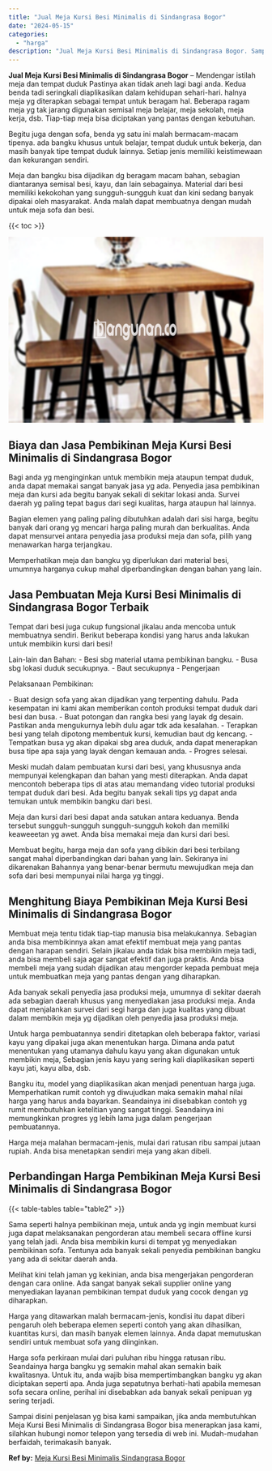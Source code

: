 ```yaml
---
title: "Jual Meja Kursi Besi Minimalis di Sindangrasa Bogor"
date: "2024-05-15"
categories: 
  - "harga"
description: "Jual Meja Kursi Besi Minimalis di Sindangrasa Bogor. Sampai disini penjelasan yg bisa kami sampaikan, jika anda membutuhkan Meja Kursi Besi Minimalis di Sind..."
---
```


**Jual Meja Kursi Besi Minimalis di Sindangrasa Bogor** – Mendengar istilah meja dan tempat duduk Pastinya akan tidak aneh lagi bagi anda. Kedua benda tadi seringkali diaplikasikan dalam kehidupan sehari-hari. halnya meja yg diterapkan sebagai tempat untuk beragam hal. Beberapa ragam meja yg tak jarang digunakan semisal meja belajar, meja sekolah, meja kerja, dsb. Tiap-tiap meja bisa diciptakan yang pantas dengan kebutuhan.

Begitu juga dengan sofa, benda yg satu ini malah bermacam-macam tipenya. ada bangku khusus untuk belajar, tempat duduk untuk bekerja, dan masih banyak tipe tempat duduk lainnya. Setiap jenis memiliki keistimewaan dan kekurangan sendiri.

Meja dan bangku bisa dijadikan dg beragam macam bahan, sebagian diantaranya semisal besi, kayu, dan lain sebagainya. Material dari besi memiliki kekokohan yang sungguh-sungguh kuat dan kini sedang banyak dipakai oleh masyarakat. Anda malah dapat membuatnya dengan mudah untuk meja sofa dan besi.

{{< toc >}}

![Jual Meja Kursi Besi Minimalis di Sindangrasa Bogor](/images/jual-meja-besi-murah07.png)

## Biaya dan Jasa Pembikinan Meja Kursi Besi Minimalis di Sindangrasa Bogor

Bagi anda yg menginginkan untuk membikin meja ataupun tempat duduk, anda dapat memakai sangat banyak jasa yg ada. Penyedia jasa pembikinan meja dan kursi ada begitu banyak sekali di sekitar lokasi anda. Survei daerah yg paling tepat bagus dari segi kualitas, harga ataupun hal lainnya.

Bagian elemen yang paling paling dibutuhkan adalah dari sisi harga, begitu banyak dari orang yg mencari harga paling murah dan berkualitas. Anda dapat mensurvei antara penyedia jasa produksi meja dan sofa, pilih yang menawarkan harga terjangkau.

Memperhatikan meja dan bangku yg diperlukan dari material besi, umumnya harganya cukup mahal diperbandingkan dengan bahan yang lain.

## Jasa Pembuatan Meja Kursi Besi Minimalis di Sindangrasa Bogor Terbaik

Tempat dari besi juga cukup fungsional jikalau anda mencoba untuk membuatnya sendiri. Berikut beberapa kondisi yang harus anda lakukan untuk membikin kursi dari besi!

Lain-lain dan Bahan: - Besi sbg material utama pembikinan bangku. - Busa sbg lokasi duduk secukupnya. - Baut secukupnya - Pengerjaan

Pelaksanaan Pembikinan:

\- Buat design sofa yang akan dijadikan yang terpenting dahulu. Pada kesempatan ini kami akan memberikan contoh produksi tempat duduk dari besi dan busa. - Buat potongan dan rangka besi yang layak dg desain. Pastikan anda mengukurnya lebih dulu agar tdk ada kesalahan. - Terapkan besi yang telah dipotong membentuk kursi, kemudian baut dg kencang. - Tempatkan busa yg akan dipakai sbg area duduk, anda dapat menerapkan busa tipe apa saja yang layak dengan kemauan anda. - Progres selesai.

Meski mudah dalam pembuatan kursi dari besi, yang khususnya anda mempunyai kelengkapan dan bahan yang mesti diterapkan. Anda dapat mencontoh beberapa tips di atas atau memandang video tutorial produksi tempat duduk dari besi. Ada begitu banyak sekali tips yg dapat anda temukan untuk membikin bangku dari besi.

Meja dan kursi dari besi dapat anda satukan antara keduanya. Benda tersebut sungguh-sungguh sungguh-sungguh kokoh dan memiliki keaweeetan yg awet. Anda bisa memakai meja dan kursi dari besi.

Membuat begitu, harga meja dan sofa yang dibikin dari besi terbilang sangat mahal diperbandingkan dari bahan yang lain. Sekiranya ini dikarenakan Bahannya yang benar-benar bermutu mewujudkan meja dan sofa dari besi mempunyai nilai harga yg tinggi.

## Menghitung Biaya Pembikinan Meja Kursi Besi Minimalis di Sindangrasa Bogor

Membuat meja tentu tidak tiap-tiap manusia bisa melakukannya. Sebagian anda bisa membikinnya akan amat efektif membuat meja yang pantas dengan harapan sendiri. Selain jikalau anda tidak bisa membikin meja tadi, anda bisa membeli saja agar sangat efektif dan juga praktis. Anda bisa membeli meja yang sudah dijadikan atau mengorder kepada pembuat meja untuk membuatkan meja yang pantas dengan yang diharapkan.

Ada banyak sekali penyedia jasa produksi meja, umumnya di sekitar daerah ada sebagian daerah khusus yang menyediakan jasa produksi meja. Anda dapat menjalankan survei dari segi harga dan juga kualitas yang dibuat dalam membikin meja yg dijadikan oleh penyedia jasa produksi meja.

Untuk harga pembuatannya sendiri ditetapkan oleh beberapa faktor, variasi kayu yang dipakai juga akan menentukan harga. Dimana anda patut menentukan yang utamanya dahulu kayu yang akan digunakan untuk membikin meja, Sebagian jenis kayu yang sering kali diaplikasikan seperti kayu jati, kayu alba, dsb.

Bangku itu, model yang diaplikasikan akan menjadi penentuan harga juga. Memperhatikan rumit contoh yg diwujudkan maka semakin mahal nilai harga yang harus anda bayarkan. Seandainya ini disebabkan contoh yg rumit membutuhkan ketelitian yang sangat tinggi. Seandainya ini memungkinkan progres yg lebih lama juga dalam pengerjaan pembuatannya.

Harga meja malahan bermacam-jenis, mulai dari ratusan ribu sampai jutaan rupiah. Anda bisa menetapkan sendiri meja yang akan dibeli.

## Perbandingan Harga Pembikinan Meja Kursi Besi Minimalis di Sindangrasa Bogor

{{< table-tables table="table2" >}}

Sama seperti halnya pembikinan meja, untuk anda yg ingin membuat kursi juga dapat melaksanakan pengorderan atau membeli secara offline kursi yang telah jadi. Anda bisa membikin kursi di tempat yg menyediakan pembikinan sofa. Tentunya ada banyak sekali penyedia pembikinan bangku yang ada di sekitar daerah anda.

Melihat kini telah jaman yg kekinian, anda bisa mengerjakan pengorderan dengan cara online. Ada sangat banyak sekali supplier online yang menyediakan layanan pembikinan tempat duduk yang cocok dengan yg diharapkan.

Harga yang ditawarkan malah bermacam-jenis, kondisi itu dapat diberi pengaruh oleh beberapa elemen seperti contoh yang akan dihasilkan, kuantitas kursi, dan masih banyak elemen lainnya. Anda dapat memutuskan sendiri untuk membuat sofa yang diinginkan.

Harga sofa perkiraan mulai dari puluhan ribu hingga ratusan ribu. Seandainya harga bangku yg semakin mahal akan semakin baik kwalitasnya. Untuk itu, anda wajib bisa mempertimbangkan bangku yg akan diciptakan seperti apa. Anda juga sepatutnya berhati-hati apabila memesan sofa secara online, perihal ini disebabkan ada banyak sekali penipuan yg sering terjadi.

Sampai disini penjelasan yg bisa kami sampaikan, jika anda membutuhkan Meja Kursi Besi Minimalis di Sindangrasa Bogor bisa menerapkan jasa kami, silahkan hubungi nomor telepon yang tersedia di web ini. Mudah-mudahan berfaidah, terimakasih banyak.

**Ref by:** [Meja Kursi Besi Minimalis Sindangrasa Bogor](https://id.wikipedia.org/wiki/Meja)
